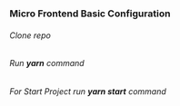 ### Micro Frontend Basic Configuration
   ###### Clone repo
   ###### Run <b>yarn</b> command
   ###### For Start Project run <b>yarn start</b> command